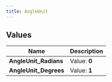 ```yaml
---
title: AngleUnit
---
```


## Values
| Name | Description |
| ---- | ----------- |
| **AngleUnit_Radians** | Value: **0** |
| **AngleUnit_Degrees** | Value: **1** |

